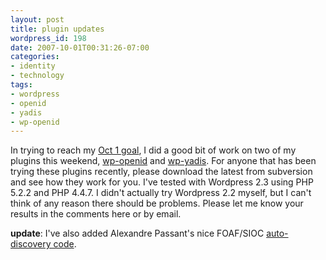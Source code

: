 ```yaml
---
layout: post
title: plugin updates
wordpress_id: 198
date: 2007-10-01T00:31:26-07:00
categories:
- identity
- technology
tags:
- wordpress
- openid
- yadis
- wp-openid
---
```

In trying to reach my [Oct 1 goal][], I did a good bit of work on two of my plugins this weekend, [wp-openid][] and
[wp-yadis][].  For anyone that has been trying these plugins recently, please download the latest from subversion and
see how they work for you.  I've tested with Wordpress 2.3 using PHP 5.2.2 and PHP 4.4.7.  I didn't actually try
Wordpress 2.2 myself, but I can't think of any reason there should be problems.  Please let me know your results in the
comments here or by email.

**update**: I've also added Alexandre Passant's nice FOAF/SIOC [auto-discovery code][].

[Oct 1 goal]: http://willnorris.com/2007/09/wordpress-openid-20-coming-soon
[wp-openid]: http://willnorris.com/projects/wpopenid/
[wp-yadis]: http://willnorris.com/projects/wp-yadis/
[auto-discovery code]: http://apassant.net/blog/2007/09/23/retrieving-foaf-profile-from-openid/
